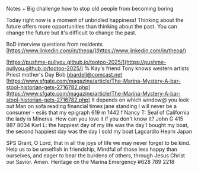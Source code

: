 Notes
+
Big challenge how to stop old people from becoming boring


Today right now is a moment of unbridled happiness!
Thinking about the future offers more opportunities than thinking about the past.
You can change the future but it's difficult to change the past.&nbsp;

BoD interview questions from residents&nbsp;
[https://www.linkedin.com/in/theoa/](https://www.linkedin.com/in/theoa/)

[https://pushme-pullyou.github.io/tootoo-2025/](https://pushme-pullyou.github.io/tootoo-2025/)
%
Kay's friend Tony knows western artists
Priest mother's Day
Bob [bbardell@comcast.net](mailto:bbardell@comcast.net)
[https://www.sfgate.com/magazine/article/The-Marina-Mystery-A-bar-stool-historian-gets-2716782.php](https://www.sfgate.com/magazine/article/The-Marina-Mystery-A-bar-stool-historian-gets-2716782.php)
It depends on which window@ you look out
Man on sofa reading financial times jane standing
I will never be a consumer - esiis that my epigraph
619 m 1442 f
Nancy T: Seal of California the lady is Minerva&nbsp;
How can you love it if you don't know it?
John G 415 987 8034
Karl L: the happiest day of my life was the day I bought my boat, the second happiest day was the day I sold my boat
Lagcardio Hearn Japan

SPS
Grant, O Lord, that in all the joys of life
we may never forget to be kind.
Help us to be unselfish in friendship,
Mindful of those less happy than ourselves,
and eager to bear the burdens of others,
through Jesus Christ our Savior. Amen.
Heritage on the Marina
Emergency #628 789 2218
